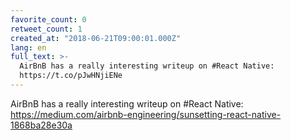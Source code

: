 ```yaml
---
favorite_count: 0
retweet_count: 1
created_at: "2018-06-21T09:00:01.000Z"
lang: en
full_text: >-
  AirBnB has a really interesting writeup on #React Native:
  https://t.co/pJwHNjiENe
---
```


AirBnB has a really interesting writeup on #React Native:
<https://medium.com/airbnb-engineering/sunsetting-react-native-1868ba28e30a>
